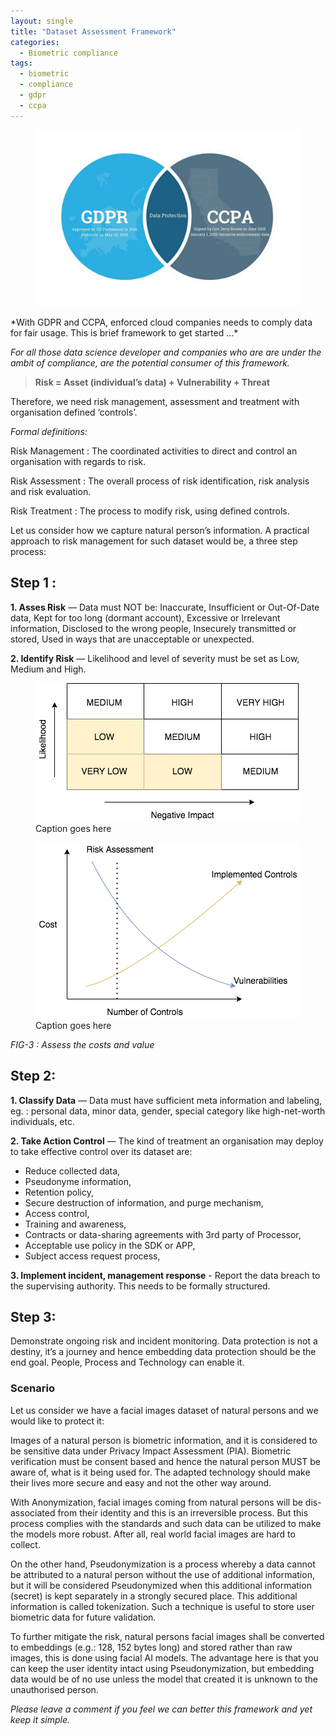 ```yaml
---
layout: single
title: "Dataset Assessment Framework"
categories:
  - Biometric compliance
tags:
  - biometric
  - compliance
  - gdpr
  - ccpa
---
```

<figure class="center">
  <img src="/assets/images/GDPR_CCPA.jpeg" alt="">
</figure>
*With GDPR and CCPA, enforced cloud companies needs to comply data for fair usage. This is brief framework to get started …*

*For all those data science developer and companies who are are under the ambit of compliance, are the potential consumer of this framework.*

> **Risk = Asset (individual’s data) + Vulnerability + Threat**

Therefore, we need risk management, assessment and treatment with organisation defined ‘controls’.

*Formal definitions:*

Risk Management : The coordinated activities to direct and control an organisation with regards to risk.

Risk Assessment : The overall process of risk identification, risk analysis and risk evaluation.

Risk Treatment : The process to modify risk, using defined controls.

Let us consider how we capture natural person’s information. A practical approach to risk management for such dataset would be, a three step process:

## Step 1 :
**1. Asses Risk** — Data must NOT be:
Inaccurate, Insufficient or Out-Of-Date data,
Kept for too long (dormant account),
Excessive or Irrelevant information,
Disclosed to the wrong people,
Insecurely transmitted or stored,
Used in ways that are unacceptable or unexpected.

**2. Identify Risk** — Likelihood and level of severity must be set as Low, Medium and High.

<figure class="align-left">
  <img src="/assets/images/RiskAndCountermeasures.png" alt="" title="Risk and countermeasures">
    <figcaption>Caption goes here</figcaption>
</figure>


<figure class="align-left">
  <img src="/assets/images/AssessTheCostsAndValue.png" alt="">
    <figcaption>Caption goes here</figcaption>
</figure>

*FIG-3 : Assess the costs and value*

## Step 2:
**1. Classify Data** — Data must have sufficient meta information and labeling, eg. : personal data, minor data, gender, special category like high-net-worth individuals, etc.

**2. Take Action Control** — The kind of treatment an organisation may deploy to take effective control over its dataset are:
- Reduce collected data,
- Pseudonyme information,
- Retention policy,
- Secure destruction of information, and purge mechanism,
- Access control,
- Training and awareness,
- Contracts or data-sharing agreements with 3rd party of Processor,
- Acceptable use policy in the SDK or APP,
- Subject access request process,

**3. Implement incident, management response** - Report the data breach to the supervising authority. This needs to be formally structured.

## Step 3:
Demonstrate ongoing risk and incident monitoring. Data protection is not a destiny, it’s a journey and hence embedding data protection should be the end goal. People, Process and Technology can enable it.

### Scenario

Let us consider we have a facial images dataset of natural persons and we would like to protect it:

Images of a natural person is biometric information, and it is considered to be sensitive data under Privacy Impact Assessment (PIA). Biometric verification must be consent based and hence the natural person MUST be aware of, what is it being used for. The adapted technology should make their lives more secure and easy and not the other way around.

With Anonymization, facial images coming from natural persons will be dis-associated from their identity and this is an irreversible process. But this process complies with the standards and such data can be utilized to make the models more robust. After all, real world facial images are hard to collect.

On the other hand, Pseudonymization is a process whereby a data cannot be attributed to a natural person without the use of additional information, but it will be considered Pseudonymized when this additional information (secret) is kept separately in a strongly secured place. This additional information is called tokenization. Such a technique is useful to store user biometric data for future validation.

To further mitigate the risk, natural persons facial images shall be converted to embeddings (e.g.: 128, 152 bytes long) and stored rather than raw images, this is done using facial AI models. The advantage here is that you can keep the user identity intact using Pseudonymization, but embedding data would be of no use unless the model that created it is unknown to the unauthorised person.

*Please leave a comment if you feel we can better this framework and yet keep it simple.*
